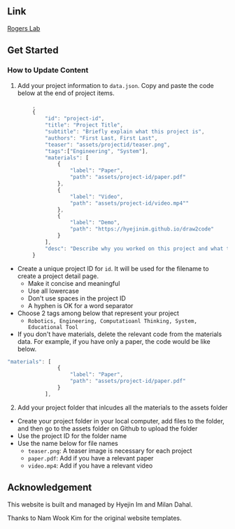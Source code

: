 ## Link

[Rogers Lab](https://hyejinim.github.io/rogerslab)

## Get Started

### How to Update Content
1. Add your project information to `data.json`. Copy and paste the code below at the end of project items. 
```javascript
        ,
        {
            "id": "project-id",
            "title": "Project Title",
            "subtitle": "Briefly explain what this project is",
            "authors": "First Last, First Last",
            "teaser": "assets/projectid/teaser.png",
            "tags":["Engineering", "System"],
            "materials": [
                { 
                    "label": "Paper",
                    "path": "assets/project-id/paper.pdf"
                },
                { 
                    "label": "Video",
                    "path": "assets/project-id/video.mp4""
                },
                { 
                    "label": "Demo",
                    "path": "https://hyejinim.github.io/draw2code"
                }
            ],
            "desc": "Describe why you worked on this project and what this project is."
        }
```
* Create a unique project ID for `id`. It will be used for the filename to create a project detail page.
  * Make it concise and meaningful
  * Use all lowercase
  * Don't use spaces in the project ID
  * A hyphen is OK for a word separator
* Choose 2 tags among below that represent your project
  * `Robotics, Engineering, Computatioanl Thinking, System, Educational Tool`
* If you don't have materials, delete the relevant code from the materials data. For example, if you have only a paper, the code would be like below.
```javascript
"materials": [
                { 
                    "label": "Paper",
                    "path": "assets/project-id/paper.pdf"
                }
            ],
```
2. Add your project folder that inlcudes all the materials to the assets folder
* Create your project folder in your local computer, add files to the folder, and then go to the assets folder on Github to upload the folder
* Use the project ID for the folder name
* Use the name below for file names
  * `teaser.png`: A teaser image is necessary for each project
  * `paper.pdf`: Add if you have a relevant paper
  * `video.mp4`: Add if you have a relevant video
 

## Acknowledgement
This website is built and managed by Hyejin Im and Milan Dahal.

Thanks to Nam Wook Kim for the original website templates.
